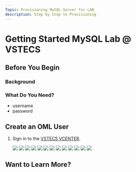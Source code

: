 ```yaml
---
Topic: Provisioning MySQL Server for LAB 
description: Step by Step to Provisioning
---
```

# Getting Started MySQL Lab @ VSTECS #

## Before You Begin ##

### Background ###

### What Do You Need? ###
* username
* password 

## Create an OML User ##
1. Sign in to the [VSTECS VCENTER](https://10.0.0.45/websso/SAML2/SSO/vstecs.local?SAMLRequest=zVRdb5swFH3fr0B%2BBwMhW2KFVFmzapXalZVsmvYyGbhJLBk78zWQ%2FvsZkmxR11V5nHiz7j33fInZ%0A1b6WXgsGhVYpiYKQeKBKXQm1ScmX1Y0%2FIVfzNzPktdyxRWO36hF%2BNoDWWyCCsW7tWitsajA5mFaU%0AcKsq2KfEAS3dmFDcDtBba3fIKI3CoP%2BSMe2gQNQ0X9zfxTTPH2iLFkoMpC65JN6NNiUMF1Oy5hKB%0AeLfLlPwYrfl6PCneTsYhn%2FBoCqNknUBRFO%2BmRTKqYjeGGUcULfxZRGwcMbRc2ZTEYTT1o8iP4lU4%0AZqOIjSdBGCbfiZcZbXWp5XuhDg40RjHNUSBTvAZktmQ9XxYHISsOQ8g%2BrlaZnz3kqwGgFRWYT27a%0A2XnSypJkRLyvJ5vj3mZnvEI2GPv6nd2RFJkfYxjUmMsB%2BCkpMv87hUbQHuKURg2WV9zyGT2%2Fdbgc%0A71iv63aZaSnKJ28hpe6uDXDrtFrTwBBaze3rdPoXUfnrYZTtelNc8MoSL896%2FM8Nl2ItwLxUmn%2FQ%0APbczvtRPepTFXIMr0RuE5zAXm%2Foc5QjSupWDBKegrTtuICh1TbHcQs2RcmuNPwBT18iYhgn9sHdG%0A9B3Bk6A9it8YXdcF3SjQZuMWwoh%2Bu7%2FLByxfDNUuXQBuntmnnQukP88eQUHHCwkr9%2FaC4P%2BI6hIk%0AbM6p0ufhzE%2BlPP8PzX8B&SigAlg=http%3A%2F%2Fwww.w3.org%2F2001%2F04%2Fxmldsig-more%23rsa-sha256&Signature=CRPgGbiottSyxxbO89wy0Bjtu317IQJcJAx9vCGNlE9gw2G1NgWtaOkyckALiYqCnl6B8R35iLUY%0AyLZRjD8AmoCU7XA3LZN7HJNeFkJEvNcFHtyYio8XZPPLMfK3SwIEZfihvYRJ5CX7q2xi8FVyVXfe%0A5wFctBLiolC%2Fp8vp6wCsG1XgqWXwAbuq9XneRTZorrX9NVEKBnrH%2BXkcGXNTygpEPDAIl%2FDKpYDN%0APZfXSwvS0I5oDC1X4Iv%2B%2Bt1Qt3A5ALPc2Js3t07RC1Ud%2BNP71AZ7kt5bT3eRBSJjRAXsvtp%2B%2FFQf%0AxpqIzhnM864DmjnCvnEsK%2Bf3wLlKxlOnnKiSiw%3D%3D).


    ![](img/01.png)
    ![](img/02.png)
    ![](img/03.png)
    ![](img/04.png)
    ![](img/05.PNG)
    ![](img/06.PNG)
    ![](img/07.PNG)
    ![](img/08.PNG)
    ![](img/09.PNG)
    ![](img/10.PNG)
    ![](img/11.PNG)
    ![](img/12.PNG)
    ![](img/13.PNG)


## Want to Learn More? ##
